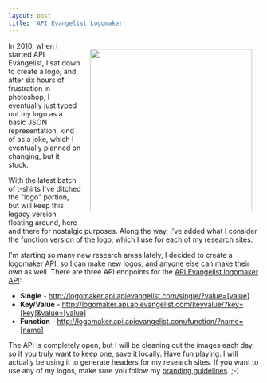 ```yaml
---
layout: post
title: 'API Evangelist Logomaker'
---
```

<p><a href="http://logomaker.apievangelist.com/"><img style="padding: 15px;" src="http://kinlane-productions.s3.amazonaws.com/logo-2015-02-02-11-46-41.png" alt="" width="325" align="right" /></a></p>
<p>In 2010, when I started API Evangelist, I sat down to create a logo, and after six hours of frustration in photoshop, I eventually just typed out my logo as a basic JSON representation, kind of as a joke, which I eventually planned on changing, but it stuck.</p>
<p>With the latest batch of t-shirts I've ditched the "logo" portion, but will keep this legacy version floating around, here and there for nostalgic purposes. Along the way, I've added what I consider the function version of the logo, which I use for each of my research sites.</p>
<p>I'm starting so many new research areas lately, I decided to create a logomaker API, so I can make new logos, and anyone else can make their own as well. There are three API endpoints for the <a href="http://logomaker.apievangelist.com/">API Evangelist logomaker API</a>:</p>
<ul>
<li><strong>Single</strong> -&nbsp;<a href="http://logomaker.api.apievangelist.com/single/?value=[value]" target="_blank">http://logomaker.api.apievangelist.com/single/?value=[value]</a></li>
<li><strong>Key/Value</strong> -&nbsp;<a href="http://logomaker.api.apievangelist.com/keyvalue/?key=[key]&amp;value=[value]" target="_blank">http://logomaker.api.apievangelist.com/keyvalue/?key=[key]&amp;value=[value]</a></li>
<li><strong>Function</strong> -&nbsp;<a href="http://logomaker.api.apievangelist.com/function/?name=[name]" target="_blank">http://logomaker.api.apievangelist.com/function/?name=[name]</a></li>
</ul>
<p>The API is completely open, but I will be cleaning out the images each day, so if you truly want to keep one, save it locally. Have fun playing. I will actually be using it to generate headers for my research sites. If you want to use any of my logos, make sure you follow my <a href="http://apievangelist.com/branding-guidelines.html">branding guidelines</a>. ;-)</p>